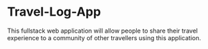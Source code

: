 # Travel-Log-App
This fullstack web application will allow people to share their travel experience to a community of other travellers using this application.

